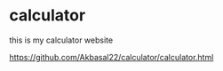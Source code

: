 ﻿# calculator


this is my calculator website


https://github.com/Akbasal22/calculator/calculator.html
